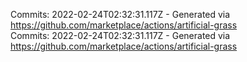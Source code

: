 Commits: 2022-02-24T02:32:31.117Z - Generated via https://github.com/marketplace/actions/artificial-grass
<br>
Commits: 2022-02-24T02:32:31.117Z - Generated via https://github.com/marketplace/actions/artificial-grass
<br>
